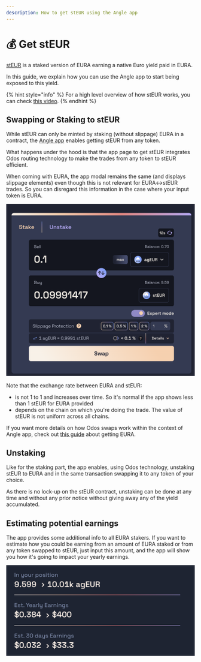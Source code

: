 ```yaml
---
description: How to get stEUR using the Angle app
---
```


# 💰 Get stEUR

[stEUR](../../../savings/README.md) is a staked version of EURA earning a native Euro yield paid in EURA.

In this guide, we explain how you can use the Angle app to start being exposed to this yield.

{% hint style="info" %}
For a high level overview of how stEUR works, you can check [this video](https://www.youtube.com/watch?v=9LKDbLzNYdU).
{% endhint %}

## Swapping or Staking to stEUR

While stEUR can only be minted by staking (without slippage) EURA in a contract, the [Angle app](https://app.angle.money/savings) enables getting stEUR from any token.

What happens under the hood is that the app page to get stEUR integrates Odos routing technology to make the trades from any token to stEUR efficient.

When coming with EURA, the app modal remains the same (and displays slippage elements) even though this is not relevant for EURA<->stEUR trades. So you can disregard this information in the case where your input token is EURA.

![Getting stEUR from EURA](/.gitbook/assets/stEURScreen.png)

Note that the exchange rate between EURA and stEUR:

- is not 1 to 1 and increases over time. So it's normal if the app shows less than 1 stEUR for EURA provided
- depends on the chain on which you're doing the trade. The value of stEUR is not uniform across all chains.

If you want more details on how Odos swaps work within the context of Angle app, check out [this guide](./swap.md) about getting EURA.

## Unstaking

Like for the staking part, the app enables, using Odos technology, unstaking stEUR to EURA and in the same transaction swapping it to any token of your choice.

As there is no lock-up on the stEUR contract, unstaking can be done at any time and without any prior notice without giving away any of the yield accumulated.

## Estimating potential earnings

The app provides some additional info to all EURA stakers. If you want to estimate how you could be earning from an amount of EURA staked or from any token swapped to stEUR, just input this amount, and the app will show you how it's going to impact your yearly earnings.

![Estimate your earnings with Angle App](/.gitbook/assets/stEURAnalytics.png)

